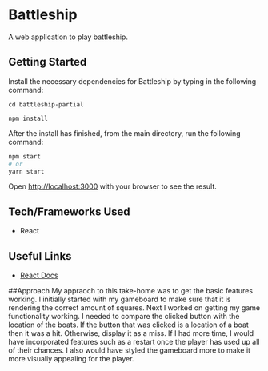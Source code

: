 # Battleship
A web application to play battleship. 

## Getting Started

Install the necessary dependencies for Battleship by typing in the following command:
```
cd battleship-partial

npm install
```

After the install has finished, from the main directory, run the following command:

```bash
npm start
# or
yarn start
```
Open [http://localhost:3000](http://localhost:3000) with your browser to see the result.

## Tech/Frameworks Used
- React



## Useful Links

- [React Docs](https://reactjs.org/docs/getting-started.html) 

##Approach
My appraoch to this take-home was to get the basic features working. I initially started with my gameboard to make sure that it is rendering the correct amount of squares. Next I worked on getting my game functionality working. I needed to compare the clicked button with the location of the boats. If the button that was clicked is a location of a boat then it was a hit. Otherwise, display it as a miss. If I had more time, I would have incorporated features such as a restart once the player has used up all of their chances. I also would have styled the gameboard more to make it more visually appealing for the player. 
